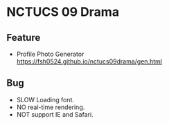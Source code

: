 # NCTUCS 09 Drama

## Feature
- Profile Photo Generator
https://fsh0524.github.io/nctucs09drama/gen.html

## Bug
- SLOW Loading font.
- NO real-time rendering.
- NOT support IE and Safari.